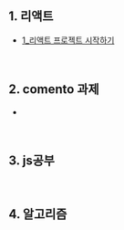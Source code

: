 ## 1. 리액트
- [1_리액트 프로젝트 시작하기](https://github.com/EunJaePark/React/blob/master/%EA%B0%95%EC%9D%98%EC%A0%95%EB%A6%AC/1_%EB%A6%AC%EC%95%A1%ED%8A%B8%20%ED%94%84%EB%A1%9C%EC%A0%9D%ED%8A%B8%20%EC%8B%9C%EC%9E%91%ED%95%98%EA%B8%B0.md)

<br/>

## 2. comento 과제
- 

<br/>

## 3. js공부

<br/>

## 4. 알고리즘



